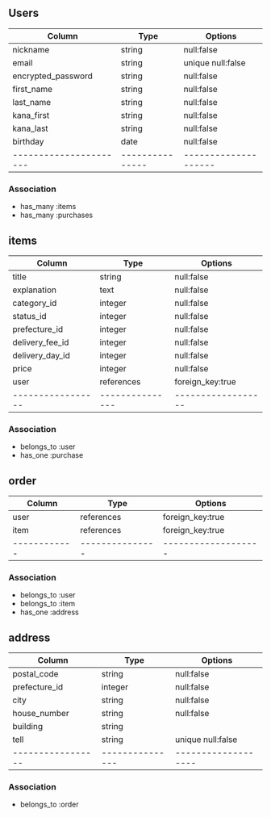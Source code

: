 ## Users

|Column                |Type           |Options             |
|----------------------|---------------|--------------------|
| nickname             |  string       | null:false         |
| email                |  string       | unique null:false  |
| encrypted_password   |  string       | null:false         |
| first_name           |  string       | null:false         |
| last_name            |  string       | null:false         |
|kana_first            |  string       | null:false         |
|kana_last             |  string       | null:false         |
| birthday             |   date        | null:false         |
|----------------------|---------------|--------------------|

### Association
- has_many :items
- has_many :purchases

## items

|Column           |Type           |Options           |
|-----------------|---------------|------------------|
| title           | string        | null:false       |
| explanation     | text          | null:false       |
| category_id     | integer       | null:false       |
| status_id       | integer       | null:false       |
| prefecture_id   | integer       | null:false       |
| delivery_fee_id | integer       | null:false       |
| delivery_day_id | integer       | null:false       |
| price           | integer       | null:false       |
| user            | references    | foreign_key:true | 
|-----------------|---------------|------------------| 

### Association
- belongs_to :user
- has_one    :purchase

## order

 |Column      |Type           |Options           |
|------------|---------------|-------------------|
| user       | references    | foreign_key:true  |
| item       | references    | foreign_key:true  | 
|------------|---------------|-------------------|

### Association
- belongs_to   :user
- belongs_to   :item
- has_one   :address

## address  

|Column           | Type           |Options           |
|-----------------|---------------|-------------------|
| postal_code     | string        | null:false        |
| prefecture_id   | integer       | null:false        |
| city            | string        | null:false        |
| house_number    | string       | null:false        |
| building        | string        |                   |
| tell            | string        | unique null:false |
|-----------------|---------------|-------------------|

### Association
- belongs_to  :order